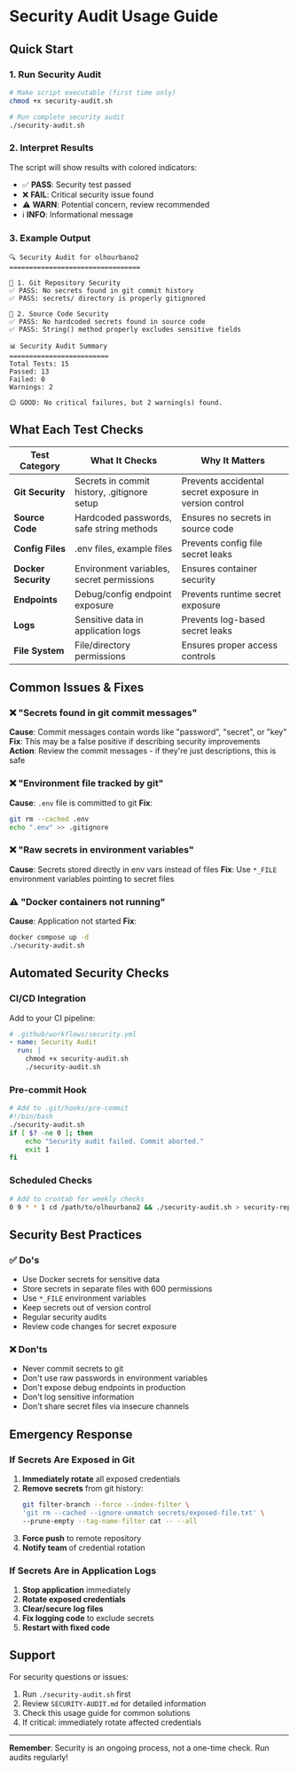 # Security Audit Usage Guide

## Quick Start

### 1. Run Security Audit
```bash
# Make script executable (first time only)
chmod +x security-audit.sh

# Run complete security audit
./security-audit.sh
```

### 2. Interpret Results

The script will show results with colored indicators:
- ✅ **PASS**: Security test passed
- ❌ **FAIL**: Critical security issue found
- ⚠️ **WARN**: Potential concern, review recommended
- ℹ️ **INFO**: Informational message

### 3. Example Output
```
🔍 Security Audit for olhourbano2
=================================

🔧 1. Git Repository Security
✅ PASS: No secrets found in git commit history
✅ PASS: secrets/ directory is properly gitignored

🔧 2. Source Code Security  
✅ PASS: No hardcoded secrets found in source code
✅ PASS: String() method properly excludes sensitive fields

📊 Security Audit Summary
=========================
Total Tests: 15
Passed: 13
Failed: 0
Warnings: 2

😊 GOOD: No critical failures, but 2 warning(s) found.
```

## What Each Test Checks

| Test Category | What It Checks | Why It Matters |
|---------------|----------------|----------------|
| **Git Security** | Secrets in commit history, .gitignore setup | Prevents accidental secret exposure in version control |
| **Source Code** | Hardcoded passwords, safe string methods | Ensures no secrets in source code |
| **Config Files** | .env files, example files | Prevents config file secret leaks |
| **Docker Security** | Environment variables, secret permissions | Ensures container security |
| **Endpoints** | Debug/config endpoint exposure | Prevents runtime secret exposure |
| **Logs** | Sensitive data in application logs | Prevents log-based secret leaks |
| **File System** | File/directory permissions | Ensures proper access controls |

## Common Issues & Fixes

### ❌ "Secrets found in git commit messages"
**Cause**: Commit messages contain words like "password", "secret", or "key"
**Fix**: This may be a false positive if describing security improvements
**Action**: Review the commit messages - if they're just descriptions, this is safe

### ❌ "Environment file tracked by git"
**Cause**: `.env` file is committed to git
**Fix**: 
```bash
git rm --cached .env
echo ".env" >> .gitignore
```

### ❌ "Raw secrets in environment variables"
**Cause**: Secrets stored directly in env vars instead of files
**Fix**: Use `*_FILE` environment variables pointing to secret files

### ⚠️ "Docker containers not running"
**Cause**: Application not started
**Fix**: 
```bash
docker compose up -d
./security-audit.sh
```

## Automated Security Checks

### CI/CD Integration
Add to your CI pipeline:
```yaml
# .github/workflows/security.yml
- name: Security Audit
  run: |
    chmod +x security-audit.sh
    ./security-audit.sh
```

### Pre-commit Hook
```bash
# Add to .git/hooks/pre-commit
#!/bin/bash
./security-audit.sh
if [ $? -ne 0 ]; then
    echo "Security audit failed. Commit aborted."
    exit 1
fi
```

### Scheduled Checks
```bash
# Add to crontab for weekly checks
0 9 * * 1 cd /path/to/olhourbano2 && ./security-audit.sh > security-report.log 2>&1
```

## Security Best Practices

### ✅ Do's
- Use Docker secrets for sensitive data
- Store secrets in separate files with 600 permissions
- Use `*_FILE` environment variables
- Keep secrets out of version control
- Regular security audits
- Review code changes for secret exposure

### ❌ Don'ts
- Never commit secrets to git
- Don't use raw passwords in environment variables
- Don't expose debug endpoints in production
- Don't log sensitive information
- Don't share secret files via insecure channels

## Emergency Response

### If Secrets Are Exposed in Git
1. **Immediately rotate** all exposed credentials
2. **Remove secrets** from git history:
   ```bash
   git filter-branch --force --index-filter \
   'git rm --cached --ignore-unmatch secrets/exposed-file.txt' \
   --prune-empty --tag-name-filter cat -- --all
   ```
3. **Force push** to remote repository
4. **Notify team** of credential rotation

### If Secrets Are in Application Logs
1. **Stop application** immediately
2. **Rotate exposed credentials**
3. **Clear/secure log files**
4. **Fix logging code** to exclude secrets
5. **Restart with fixed code**

## Support

For security questions or issues:
1. Run `./security-audit.sh` first
2. Review `SECURITY-AUDIT.md` for detailed information
3. Check this usage guide for common solutions
4. If critical: immediately rotate affected credentials

---

**Remember**: Security is an ongoing process, not a one-time check. Run audits regularly! 